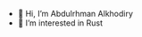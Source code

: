 - 👋 Hi, I’m Abdulrhman Alkhodiry
- 👀 I’m interested in Rust

<!---
aalkhodiry/aalkhodiry is a ✨ special ✨ repository because its `README.md` (this file) appears on your GitHub profile.
You can click the Preview link to take a look at your changes.
--->
